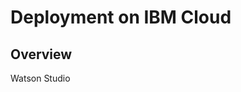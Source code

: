 # Deployment on IBM Cloud

<!--- cSpell:ignore Ceph singl apiconnectcluster ibmc APIC Availability unmanaged practioners Pak Paks Quickstart qube cntk autoplay allowfullscreen -->

## Overview
<!--- This document describes the deployment of [IBM Process Mining](https://www.ibm.com/docs/en/cloud-paks/1.0?topic=foundation-process-mining) on the [RedHat OpenShift Kubernetes Service on IBM Cloud](https://www.ibm.com/cloud/openshift), known as ROKS, on [Virtual Private Cloud (VPC) Gen 2](https://www.ibm.com/cloud/vpc) infrastructure.

![PM-topology](images/ibm/arch.png)

As we can see in the topology above, the RedHat OpenShift cluster has been deployed on a MultiZone Region (MZR) data center with three availability zones where Virtual Private Cloud Gen 2 is available. IBM Process Mining [requires ReadWriteMany (RWX) storage](https://www.ibm.com/docs/en/cloud-paks/1.0?topic=platform-pre-installation-requirements). In order to offer Read Write Many storage for the applications running on our RedHat OpenShift cluster, we need to make OpenShift Data Foundation [available in our RedHat OpenShift cluster](https://cloud.ibm.com/docs/openshift?topic=openshift-deploy-odf-vpc). 

[OpenShift Data Foundation](https://www.redhat.com/en/resources/openshift-data-foundation-datasheet) is a highly available storage solution that you can use to manage persistent storage for your containerized workloads in Red Hat® OpenShift® on IBM Cloud™ clusters. In order to deploy this highly available storage solution, we need three worker nodes, one per availability zone of our MZR RedHat OpenShift cluster, with a minimum of 16 CPUs and 64 GB RAM. These nodes will be labeled appropriately so that they are only used for storage.

OpenShift Data Foundation deploys [Ceph](https://ceph.com/en/), an open-source, distributed storage system, throughout [Rook](https://rook.io/) which turns distributed storage systems into self-managing, self-scaling, self-healing storage services. The actual persistent storage used by OpenShift Data Foundation to deploy a distributed storage system using Rook and Ceph is the block storage provided by IBM Cloud Object Storage from your Virtual Private Cloud. 


It is important to note that the `storageClass` you configure OpenShift Data Foundation to request storage volumes **must be of type** [**metro**](https://cloud.ibm.com/docs/openshift?topic=openshift-vpc-block#vpc-block-reference). What metro means is that the `volumeBindingMode` of that `storageClass` will be set to `WaitForFirstConsumer` as opposed to the default `Immediate`. And what that means is that the Persistent Volume creation and allocation by the IBM Cloud Object Storage, as a result of its Persistent Volume Claim, will not happen until the pod linked to that Persistent Volume Claim is scheduled. This allows IBM Cloud Object Storage to know what Availability Zone of your MultiZone Region cluster the pod requesting storage ended up on and, as a result, to be able to provision such storage in the appropriate availability zone. Otherwise, if we used a `storageClass` whose `volumeBindingMode` was the default `Immediate`, IBM Cloud Object Storage would create and allocate the Persistent Volume in one of the Availability Zones which might not be the same Availability Zone the pod requiring such storage lives (as a result of the OpenShift pod scheduler) which would make that storage inaccessible to the pod. See Kubernetes official documentation [here](https://kubernetes.io/docs/concepts/storage/storage-classes/#volume-binding-mode) for further detail. The other important characteristic of the `storageClass` you configure OpenShift Data Foundation with is that the Reclaim policy **must not be Retain** for the same reason. If you retain the Persistent Volume, it might end up assigned to a pod in a different Availability Zone later, making that storage inaccessible to the pod allocated to. In summary, the `storageClassName` you would need to configure OpenShift Data Foundation to request storage volumes with will need to be of either `ibmc-vpc-block-metro-10iops-tier`, `ibmc-vpc-block-metro-5iops-tier` or `ibmc-vpc-block-metro-custom` types.

Finally, we can see that the [Process Mining components](https://www.ibm.com/docs/en/cloud-paks/1.0?topic=platform-application-components) (Process Miner, Task Miner and User Interface), get deployed on the other three worker nodes of you RedHat OpenShift cluster.

## Deploy

The official IBM Process Mining deployment instructions can be found [here](https://www.ibm.com/docs/en/cloud-paks/1.0?topic=platform-how-install-operator). However, we **strongly recommend to use a GitOps approach for managing your production environments**. That is, any interaction with your production environment will be done through committing changes to that Infrastructure, Configuration, etc as Code that is stored in a SCM repository such as GitHub that describes the desired state of your cluster. We will then leave the task to apply any needed change to our production environment to the GitOps tools, such as the RedHat OpenShift GitOps operator that uses ArgoCD for the mentioned task.

![GitOps](images/ibm/gitops.png)

To deploy IBM Process Mining on an OpenShift cluster, we are going to use the [IBM Cloud Native Toolkit GitOps Framework](https://cloudnativetoolkit.dev/adopting/use-cases/gitops/gitops-toolkit/) (**Important:** CNTK instructions to be updated). There are only five steps you need to take:

1. [Prereqs](#1-prereqs) - Make sure you have a RedHat OpenShift cluster and you are able to use the RedHat OpenShift CLI against it.
1. [Sealed Secrets](#2-sealed-secrets) - Provide the private key used to seal the secrets provided with the API Connect GitOps repository.
1. [RedHat OpenShift GitOps Operator](#3-redhat-openshift-gitops-operator) - Install the RedHat OpenShift GitOps operator which provides the GitOps tools needed for installing and managing IBM API Connect instances through the GitOps approach already explained.
1. [IBM Process Mining](#4-ibm-process-mining) - Deploy an instance of IBM Process Mining on your cluster.
1. [IBM Process Mining UI](#5-ibm-process-mining-ui) - Validate the installation of your IBM Process Mining instance by making sure you are able to log into the IBM Process Mining user interface.

### 1 - Prereqs

1. Get a clean RedHat OpenShift cluster deployed through the RedHat OpenShift Kubernetes Service on IBM Cloud where nothing else has been installed on top afterwards. This RedHat OpenShift cluster must be composed of six worker nodes where three of these will be entirely dedicated to OpenShift Data Foundation. The storage nodes must be 16 CPUs and 64 GB RAM at least.

    ![nodes](images/ibm/nodes.png)

1. Once your RedHat OpenShift cluster is available on your IBM Cloud dashboard, you must install the OpenShift Data Foundation add-on:
    1. From the OpenShift clusters console, select the cluster where you want to install the add-on.
    1. On the cluster Overview page, click Add-ons.
    1. On the OpenShift Data Foundation card, click Install.
    ![addon](images/ibm/addon.png)

1. On the cluster Nodes page, select one node per availability zone and write down it's IP address.

    ![ips](images/ibm/ips.png)

1. Log into your RedHat OpenShift web console using the button on the top right corner of your cluster dashboard on IBM Cloud.

1. Go to the Compute -> Nodes section on the navigation index on the left hand side and for each of the nodes you picked in the previous step:

    ![oc nodes](images/ibm/oc_nodes.png)

    1. Click on the node and in its Node Details dashboard, click on the Actions drop down menu that appears on the top right corner and select Edit Labels.
    ![node_details](images/ibm/node_details.png)
    1. Type `node-role.kubernetes.io/storage=true` and hit enter to add that label to the node. Click Save.
    ![labels](images/ibm/labels.png)

1. Once you have completed the process above for the three nodes you selected to be entirely dedicated to storage, you should see such role in the Compute -> Nodes section of your RedHat OpenShift cluster.

    ![nodes role](images/ibm/nodes_role.png)

1. Log into your RedHat OpenShift cluster through the RedHat OpenShift CLI in order to execute commands to interact with it through your terminal.

### 2 - Sealed Secrets

1. Create the `sealed-secrets` project. This project will host the Sealed Secrets operator that will allow us to decrypt sealed secrets stored in GitHub.

    ```
    oc new-project sealed-secrets
    ```

1. Download the private key [sealed-secrets-ibm-demo-key.yaml](https://bit.ly/demo-sealed-master) used to seal any secret contained in this demonstration and apply it to the cluster. In our case, we have included a demo IBM Entitlement Key within the API Connect GitOps GitHub repository so that we are able to pull down IBM Software.

    ```
    oc apply -f sealed-secrets-ibm-demo-key.yaml
    ```

1. **IMPORTANT: DO NOT CHECK THE FILE INTO GIT**. The private key **MUST NOT** be checked into GitHub under any circumstances. Please, remove the private key from your workstation to avoid any issues.

    ```
    rm sealed-secrets-ibm-demo-key.yaml
    ```

### 3 - RedHat OpenShift GitOps Operator

1. Clone the following GitHub repository that contains the GitOps structure that the Cloud Native Toolkit GitOps Framework understands.

    ```
    git clone https://github.com/cloud-native-toolkit-demos/multi-tenancy-gitops-process-mining.git
    ```

1. Change directory into `multi-tenancy-gitops-process-mining`.

    ```
    cd multi-tenancy-gitops-process-mining
    ```

1. Install the RedHat OpenShift GitOps operator on your RedHat OpenShift cluster and wait for it to be available:

    * If your RedHat OpenShift cluster version is 4.6
    ```
    oc apply -f setup/ocp46/
    while ! kubectl wait --for=condition=Established crd applications.argoproj.io; do sleep 30; done
    ```
    * If your RedHat OpenShift cluster version is 4.7
    ```
    oc apply -f setup/ocp47/
    while ! kubectl wait --for=condition=Established crd applications.argoproj.io; do sleep 30; done
    ```

    Once the above command returns, you can open your RedHat OpenShift Web Console and check out that the RedHat OpenShift GitOps operator has been successfully installed in the `openshift-gitops` project.

    ![GitOps Operator Install](images/ibm/gitops-operator-install.png)

    As you can see in the image, the RedHat OpenShift GitOps operator also installs the RedHat OpenShift Pipelines operator and ArgoCD (which will be that GitOps tool that synchronizes the Infrastructure/Configuration as Code we have stored in GitHub with the state of the RedHat OpenShift cluster). 
  
    **Important:** The RedHat OpenShift Pipelines operator gets installed by the RedHat OpenShift GitOps Subscription **only for RedHat OpenShift version 4.6**. If your RedHat OpenShift cluster is version 4.7, you will need to install the RedHat OpenShift Pipelines operator as part of the GitOps process explained in this section. For getting such RedHat OpenShift Pipelines operator installed, you would need to specify that in the `kustomize.yaml` file for the services layer [here](https://github.com/cloud-native-toolkit-demos/multi-tenancy-gitops-apic/blob/kustomize/0-bootstrap/argocd/single-cluster/2-services/kustomization.yaml#L66-L67).

1. Open the ArgoCD web console by clicking on the ArgoCD console link you can see at the top of your RedHat OpenShift web console and log in.

    ![Argo Login](images/ibm/argo-login.png)

    You can find your ArgoCD login password by executing:
    * If your RedHat OpenShift cluster version is 4.6
    ```
    oc extract secrets/argocd-cluster-cluster --keys=admin.password -n openshift-gitops --to=-
    ```
    * If your RedHat OpenShift cluster version is 4.7
    ```
    oc extract secrets/openshift-gitops-cluster --keys=admin.password -n openshift-gitops --to=-
    ```

    Once you login, you should see that your ArgoCD web console is empty as we have not deployed any Argo Application yet.

    ![Argo Empty](images/ibm/argo-empty.png)

### 4 - IBM Process Mining

1. Before being able to deploy an instance of IBM Process Mining in our RedHat OpenShift cluster, we need to provide the storage node's IP addresses to the configuration of the OpenShift Data Foundation operator. You can provide custom configuration to the OpenShift Data Foundation operator in the `ibm-odf.yaml` file you can find in this IBM Process Mining GitOps GitHub repository you cloned at the beginning under `multi-tenancy-gitops-process-mining/0-bootstrap/argocd/single-cluster/1-infra/argocd`. Edit that file and provide your storage node's IP addresses to the `worker_ip_X` configuration parameters for the OpenShift Data Foundation operator.

    ![IBM ODF](images/ibm/ibm-odf.png)

1. Install the ArgoCD Bootstrap Application

    ```
    oc apply -n openshift-gitops -f 0-bootstrap/argocd/bootstrap.yaml
    ```

    This ArgoCD Bootstrap Application will bootstrap the deployment of IBM Process Mining based on the configuration you have defined in the GitOps GitHub repository we cloned earlier. You can see that we integrate [Kustomize](https://kustomize.io/) for configuration management in the GitOps approach.

    As soon as you create this ArgoCD Bootstrap Application, the rest of the ArgoCD Applications and the respective RedHat Openshift resources these manage start to get created as a result of the synchronization process the GitOps approach is based on. You can see these ArgoCD Applications being created in the ArgoCD web console.

    ![Argo Apps Creating](images/ibm/argo-apps-creating.png)

1. If you go to the Operators -> Installed Operators section of your RedHat OpenShift cluster web console and select the `openshift-storage` project in the Project drop down list at the top, you will see that the OpenShift Container Storage operator (which has been recently renamed to OpenShift Data Foundation) is being installed.

1. If you go to the Workloads -> Pods section of your RedHat OpenShift cluster web console you should see pods being created as a result of the OpenShift Container Storage operator being told to create an OpenShift Container Storage Cluster.

1. After some time, you should see the OpenShift Container Storage operator successfully installed

    ![OCS Operator](images/ibm/ocs_operator.png)

    and the following new Storage Classes available on the Storage -> Storage Classes section of your RedHat OpenShift cluster web console

    ![Storage Classes](images/ibm/storage_classes.png)

    that will be used by the IBM Process Mining operator to create an IBM Process Mining instance.

1. If you go again to the Operators -> Installed Operators section of your RedHat OpenShift cluster web console and select the `openshift-operators` project in the Project drop down list at the top, you should see that the IBM Process Mining operator has been successfully installed as well as the IBM Automation Foundation Core and IBM Cloud Pak foundational services operators it depends on.

    ![Operators](images/ibm/operators.png)

1. If you go to the Operators -> Installed Operators section of your RedHat OpenShift cluster web console and select the `prod` project in the Project drop down list at the top, since in our IBM Process Mining GitOps process we have configured the IBM Process Mining instance to be deployed in the `prod` project, and click on the IBM Process Mining operator and then on the Process Mining tab, you should see the IBM Process Mining instance and that this is Running and Ready.

    ![Process Mining instance](images/ibm/pm.png)

1. If you go back to the ArgoCD web console, you should see all of the Argo Application in green.

    ![Argo Green](images/ibm/argo_green.png)

### 5 - IBM Process Mining UI

Now, let's make sure that our IBM Process Mining instance is up and running. For doing that, we are going to open up and log into the IBM Automation platform user interface.

1. Go to the Networking -> Routes section of your RedHat OpenShift cluster web console and select the `prod` project in the Project drop down list at the top. You should see a Route called `cpd`. Now, click on the `Location` value for that Route.

    ![CPD Route](images/ibm/cpd_route.png)

1. You will be presented with the IBM Automation platform user interface login option. Select `IBM provided credentials (admin only)`.

    ![CPD Login](images/ibm/cpd_login.png)

1. Get your IBM Automation platform admin credentials by executing

    ```
    oc -n ibm-common-services get secret platform-auth-idp-credentials -o jsonpath='{.data.admin_password}' | base64 -d && echo
    ```

1. Log into the IBM Automation platform using the credentials from previous step.

    ![CPD](images/ibm/cpd.png)

1. Click on the navigation menu icon on the top left corner to get that navigation menu displayed. Finally, click on Process Mining under the Analyze section.

    ![CPD PM](images/ibm/cpd_pm.png)

1. You should now be able to see the IBM Process Mining web console and start working with it.

    ![PM UI](images/ibm/pm_ui.png)
--->
Watson Studio